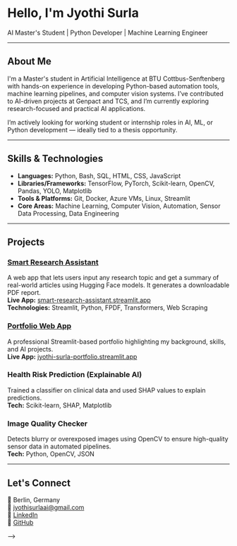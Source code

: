 #  Hello, I'm Jyothi Surla

AI Master's Student | Python Developer | Machine Learning Engineer  

---

## About Me

I'm a Master's student in Artificial Intelligence at BTU Cottbus-Senftenberg with hands-on experience in developing Python-based automation tools, machine learning pipelines, and computer vision systems. I’ve contributed to AI-driven projects at Genpact and TCS, and I’m currently exploring research-focused and practical AI applications.

I’m actively looking for working student or internship roles in AI, ML, or Python development — ideally tied to a thesis opportunity.

---

##  Skills & Technologies

- **Languages:** Python, Bash, SQL, HTML, CSS, JavaScript  
- **Libraries/Frameworks:** TensorFlow, PyTorch, Scikit-learn, OpenCV, Pandas, YOLO, Matplotlib  
- **Tools & Platforms:** Git, Docker, Azure VMs, Linux, Streamlit  
- **Core Areas:** Machine Learning, Computer Vision, Automation, Sensor Data Processing, Data Engineering  

---

##  Projects

### [Smart Research Assistant](https://github.com/Jyothi-Surla/smart-research-assistant)  
A web app that lets users input any research topic and get a summary of real-world articles using Hugging Face models. It generates a downloadable PDF report.  
**Live App:** [smart-research-assistant.streamlit.app](https://smart-research-assistant-myjyml2cwkmkhvzama6xmq.streamlit.app/)  
**Technologies:** Streamlit, Python, FPDF, Transformers, Web Scraping

### [Portfolio Web App](https://github.com/Jyothi-Surla/Portfolio)  
A professional Streamlit-based portfolio highlighting my background, skills, and AI projects.  
**Live App:** [jyothi-surla-portfolio.streamlit.app](https://jyothi-surla-portfolio-app-kotusx.streamlit.app/)

### Health Risk Prediction (Explainable AI)  
Trained a classifier on clinical data and used SHAP values to explain predictions.  
**Tech:** Scikit-learn, SHAP, Matplotlib

### Image Quality Checker  
Detects blurry or overexposed images using OpenCV to ensure high-quality sensor data in automated pipelines.  
**Tech:** Python, OpenCV, JSON

---

## Let's Connect

📍 Berlin, Germany  
📧 jyothisurlaai@gmail.com  
🔗 [LinkedIn](https://www.linkedin.com/in/jyothisurla/)  
🔗 [GitHub](https://github.com/Jyothi-Surla)  

-->
